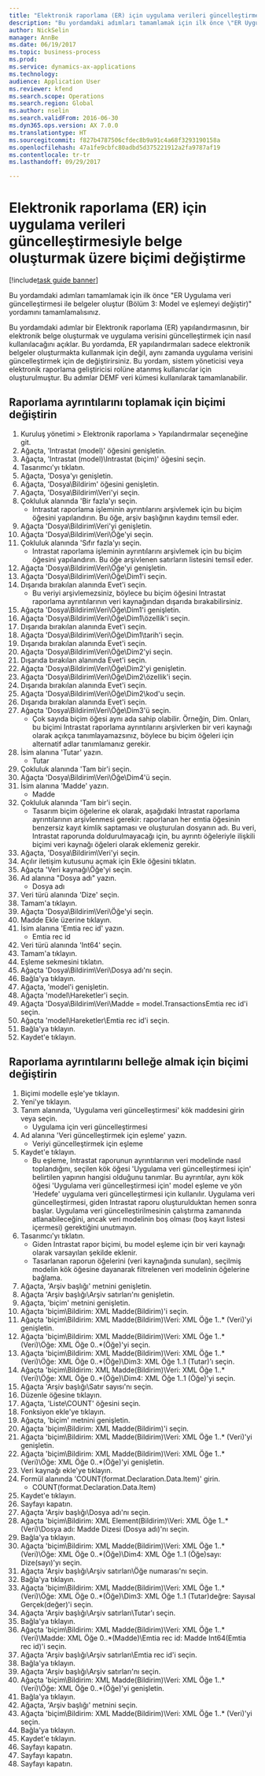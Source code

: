```yaml
--- 
title: "Elektronik raporlama (ER) için uygulama verileri güncelleştirmesiyle belge oluşturmak üzere biçimi değiştirme"
description: "Bu yordamdaki adımları tamamlamak için ilk önce \"ER Uygulama veri güncelleştirmesi ile belgeler oluştur (Bölüm 3 - Model ve eşlemeyi değiştir)\" yordamını tamamlamalısınız."
author: NickSelin
manager: AnnBe
ms.date: 06/19/2017
ms.topic: business-process
ms.prod: 
ms.service: dynamics-ax-applications
ms.technology: 
audience: Application User
ms.reviewer: kfend
ms.search.scope: Operations
ms.search.region: Global
ms.author: nselin
ms.search.validFrom: 2016-06-30
ms.dyn365.ops.version: AX 7.0.0
ms.translationtype: HT
ms.sourcegitcommit: f827b4787506cfdec8b9a91c4a68f3293190158a
ms.openlocfilehash: 47a1fe9cbfc80adbd5d375221912a2fa9787af19
ms.contentlocale: tr-tr
ms.lasthandoff: 09/29/2017

---
```

# <a name="modify-format-to-generate-documents-with-application-data-update-for-electronic-reporting-er"></a>Elektronik raporlama (ER) için uygulama verileri güncelleştirmesiyle belge oluşturmak üzere biçimi değiştirme

[!include[task guide banner](../../includes/task-guide-banner.md)]

Bu yordamdaki adımları tamamlamak için ilk önce "ER Uygulama veri güncelleştirmesi ile belgeler oluştur (Bölüm 3: Model ve eşlemeyi değiştir)" yordamını tamamlamalısınız.

Bu yordamdaki adımlar bir Elektronik raporlama (ER) yapılandırmasının, bir elektronik belge oluşturmak ve uygulama verisini güncelleştirmek için nasıl kullanılacağını açıklar. Bu yordamda, ER yapılandırmaları sadece elektronik belgeler oluşturmakta kullanmak için değil, aynı zamanda uygulama verisini güncelleştirmek için de değiştirirsiniz. Bu yordam, sistem yöneticisi veya elektronik raporlama geliştiricisi rolüne atanmış kullanıcılar için oluşturulmuştur. Bu adımlar DEMF veri kümesi kullanılarak tamamlanabilir.


## <a name="modify-format-to-collect-details-of-reporting"></a>Raporlama ayrıntılarını toplamak için biçimi değiştirin
1. Kuruluş yönetimi > Elektronik raporlama > Yapılandırmalar seçeneğine git.
2. Ağaçta, 'Intrastat (model)' öğesini genişletin.
3. Ağaçta, 'Intrastat (model)\Intrastat (biçim)' öğesini seçin.
4. Tasarımcı'yı tıklatın.
5. Ağaçta, 'Dosya'yı genişletin.
6. Ağaçta, 'Dosya\Bildirim' öğesini genişletin.
7. Ağaçta, 'Dosya\Bildirim\Veri'yi seçin.
8. Çokluluk alanında 'Bir fazla'yı seçin.
    * Intrastat raporlama işleminin ayrıntılarını arşivlemek için bu biçim öğesini yapılandırın. Bu öğe, arşiv başlığının kaydını temsil eder.  
9. Ağaçta 'Dosya\Bildirim\Veri'yi genişletin.
10. Ağaçta 'Dosya\Bildirim\Veri\Öğe'yi seçin.
11. Çokluluk alanında 'Sıfır fazla'yı seçin.
    * Intrastat raporlama işleminin ayrıntılarını arşivlemek için bu biçim öğesini yapılandırın. Bu öğe arşivlenen satırların listesini temsil eder.  
12. Ağaçta 'Dosya\Bildirim\Veri\Öğe'yi genişletin.
13. Ağaçta 'Dosya\Bildirim\Veri\Öğe\Dim1'i seçin.
14. Dışarıda bırakılan alanında Evet'i seçin.
    * Bu veriyi arşivlemezsiniz, böylece bu biçim öğesini Intrastat raporlama ayrıntılarının veri kaynağından dışarıda bırakabilirsiniz.  
15. Ağaçta 'Dosya\Bildirim\Veri\Öğe\Dim1'i genişletin.
16. Ağaçta 'Dosya\Bildirim\Veri\Öğe\Dim1\özellik'i seçin.
17. Dışarıda bırakılan alanında Evet'i seçin.
18. Ağaçta 'Dosya\Bildirim\Veri\Öğe\Dim1\tarih'i seçin.
19. Dışarıda bırakılan alanında Evet'i seçin.
20. Ağaçta 'Dosya\Bildirim\Veri\Öğe\Dim2'yi seçin.
21. Dışarıda bırakılan alanında Evet'i seçin.
22. Ağaçta 'Dosya\Bildirim\Veri\Öğe\Dim2'yi genişletin.
23. Ağaçta 'Dosya\Bildirim\Veri\Öğe\Dim2\özellik'i seçin.
24. Dışarıda bırakılan alanında Evet'i seçin.
25. Ağaçta 'Dosya\Bildirim\Veri\Öğe\Dim2\kod'u seçin.
26. Dışarıda bırakılan alanında Evet'i seçin.
27. Ağaçta 'Dosya\Bildirim\Veri\Öğe\Dim3'ü seçin.
    * Çok sayıda biçim öğesi aynı ada sahip olabilir. Örneğin, Dim. Onları, bu biçimi Intrastat raporlama ayrıntılarını arşivlerken bir veri kaynağı olarak açıkça tanımlayamazsınız, böylece bu biçim öğeleri için alternatif adlar tanımlamanız gerekir.   
28. İsim alanına 'Tutar' yazın.
    * Tutar  
29. Çokluluk alanında 'Tam bir'i seçin.
30. Ağaçta 'Dosya\Bildirim\Veri\Öğe\Dim4'ü seçin.
31. İsim alanına 'Madde' yazın.
    * Madde  
32. Çokluluk alanında 'Tam bir'i seçin.
    * Tasarım biçim öğelerine ek olarak, aşağıdaki Intrastat raporlama ayrıntılarının arşivlenmesi gerekir: raporlanan her emtia öğesinin benzersiz kayıt kimlik saptaması ve oluşturulan dosyanın adı. Bu veri, Intrastat raporunda doldurulmayacağı için, bu ayrıntı öğeleriyle ilişkili biçimi veri kaynağı öğeleri olarak eklemeniz gerekir.  
33. Ağaçta, 'Dosya\Bildirim\Veri'yi seçin.
34. Açılır iletişim kutusunu açmak için Ekle öğesini tıklatın.
35. Ağaçta 'Veri kaynağı\Öğe'yi seçin.
36. Ad alanına "Dosya adı" yazın.
    * Dosya adı  
37. Veri türü alanında 'Dize' seçin.
38. Tamam'a tıklayın.
39. Ağaçta 'Dosya\Bildirim\Veri\Öğe'yi seçin.
40. Madde Ekle üzerine tıklayın.
41. İsim alanına 'Emtia rec id' yazın.
    * Emtia rec id  
42. Veri türü alanında 'Int64' seçin.
43. Tamam'a tıklayın.
44. Eşleme sekmesini tıklatın.
45. Ağaçta 'Dosya\Bildirim\Veri\Dosya adı'nı seçin.
46. Bağla'ya tıklayın.
47. Ağaçta, 'model'i genişletin.
48. Ağaçta 'model\Hareketler'i seçin.
49. Ağaçta 'Dosya\Bildirim\Veri\Madde = model.TransactionsEmtia rec id'i seçin.
50. Ağaçta 'model\Hareketler\Emtia rec id'i seçin.
51. Bağla'ya tıklayın.
52. Kaydet'e tıklayın.

## <a name="modify-format-to-memorize-details-of-reporting"></a>Raporlama ayrıntılarını belleğe almak için biçimi değiştirin
1. Biçimi modelle eşle'ye tıklayın.
2. Yeni'ye tıklayın.
3. Tanım alanında, 'Uygulama veri güncelleştirmesi' kök maddesini girin veya seçin.
    * Uygulama için veri güncelleştirmesi  
4. Ad alanına 'Veri güncelleştirmek için eşleme' yazın.
    * Veriyi güncelleştirmek için eşleme  
5. Kaydet'e tıklayın.
    * Bu eşleme, Intrastat raporunun ayrıntılarının veri modelinde nasıl toplandığını, seçilen kök öğesi 'Uygulama veri güncelleştirmesi için' belirtilen yapının hangisi olduğunu tanımlar. Bu ayrıntılar, aynı kök öğesi 'Uygulama veri güncelleştirmesi için' model eşleme ve yön 'Hedefe' uygulama veri güncelleştirmesi için kullanılır. Uygulama veri güncelleştirmesi, giden Intrastat raporu oluşturulduktan hemen sonra başlar. Uygulama veri güncelleştirilmesinin çalıştırma zamanında atlanabileceğini, ancak veri modelinin boş olması (boş kayıt listesi içermesi) gerektiğini unutmayın.   
6. Tasarımcı'yı tıklatın.
    * Giden Intrastat rapor biçimi, bu model eşleme için bir veri kaynağı olarak varsayılan şekilde eklenir.  
    * Tasarlanan raporun öğelerini (veri kaynağında sunulan), seçilmiş modelin kök öğesine dayanarak filtrelenen veri modelinin öğelerine bağlama.  
7. Ağaçta, 'Arşiv başlığı' metnini genişletin.
8. Ağaçta 'Arşiv başlığı\Arşiv satırları'nı genişletin.
9. Ağaçta, 'biçim' metnini genişletin.
10. Ağaçta 'biçim\Bildirim: XML Madde(Bildirim)'i seçin.
11. Ağaçta 'biçim\Bildirim: XML Madde(Bildirim)\Veri: XML Öğe 1..* (Veri)'yi genişletin.
12. Ağaçta 'biçim\Bildirim: XML Madde(Bildirim)\Veri: XML Öğe 1..* (Veri)\Öğe: XML Öğe 0..*(Öğe)'yi seçin.
13. Ağaçta 'biçim\Bildirim: XML Madde(Bildirim)\Veri: XML Öğe 1..* (Veri)\Öğe: XML Öğe 0..*(Öğe)\Dim3: XML Öğe 1..1 (Tutar)'ı seçin.
14. Ağaçta 'biçim\Bildirim: XML Madde(Bildirim)\Veri: XML Öğe 1..* (Veri)\Öğe: XML Öğe 0..*(Öğe)\Dim4: XML Öğe 1..1 (Öğe)'yi seçin.
15. Ağaçta 'Arşiv başlığı\Satır sayısı'nı seçin.
16. Düzenle öğesine tıklayın.
17. Ağaçta, 'Liste\COUNT' öğesini seçin.
18. Fonksiyon ekle'ye tıklayın.
19. Ağaçta, 'biçim' metnini genişletin.
20. Ağaçta 'biçim\Bildirim: XML Madde(Bildirim)'i seçin.
21. Ağaçta 'biçim\Bildirim: XML Madde(Bildirim)\Veri: XML Öğe 1..* (Veri)'yi genişletin.
22. Ağaçta 'biçim\Bildirim: XML Madde(Bildirim)\Veri: XML Öğe 1..* (Veri)\Öğe: XML Öğe 0..*(Öğe)'yi genişletin.
23. Veri kaynağı ekle'ye tıklayın.
24. Formül alanında 'COUNT(format.Declaration.Data.Item)' girin.
    * COUNT(format.Declaration.Data.Item)  
25. Kaydet'e tıklayın.
26. Sayfayı kapatın.
27. Ağaçta 'Arşiv başlığı\Dosya adı'nı seçin.
28. Ağaçta 'biçim\Bildirim: XML Element(Bildirim)\Veri: XML Öğe 1..* (Veri)\Dosya adı: Madde Dizesi (Dosya adı)'nı seçin.
29. Bağla'ya tıklayın.
30. Ağaçta 'biçim\Bildirim: XML Madde(Bildirim)\Veri: XML Öğe 1..* (Veri)\Öğe: XML Öğe 0..*(Öğe)\Dim4: XML Öğe 1..1 (Öğe)sayı: Dize(sayı)'yı seçin.
31. Ağaçta 'Arşiv başlığı\Arşiv satırları\Öğe numarası'nı seçin.
32. Bağla'ya tıklayın.
33. Ağaçta 'biçim\Bildirim: XML Madde(Bildirim)\Veri: XML Öğe 1..* (Veri)\Öğe: XML Öğe 0..*(Öğe)\Dim3: XML Öğe 1..1 (Tutar)değre: Sayısal Gerçek(değer)'i seçin.
34. Ağaçta 'Arşiv başlığı\Arşiv satırları\Tutar'ı seçin.
35. Bağla'ya tıklayın.
36. Ağaçta 'biçim\Bildirim: XML Madde(Bildirim)\Veri: XML Öğe 1..* (Veri)\Madde: XML Öğe 0..*(Madde)\Emtia rec id: Madde Int64(Emtia rec id)'i seçin.
37. Ağaçta 'Arşiv başlığı\Arşiv satırları\Emtia rec id'i seçin.
38. Bağla'ya tıklayın.
39. Ağaçta 'Arşiv başlığı\Arşiv satırları'nı seçin.
40. Ağaçta 'biçim\Bildirim: XML Madde(Bildirim)\Veri: XML Öğe 1..* (Veri)\Öğe: XML Öğe 0..*(Öğe)'yi genişletin.
41. Bağla'ya tıklayın.
42. Ağaçta, 'Arşiv başlığı' metnini seçin.
43. Ağaçta 'biçim\Bildirim: XML Madde(Bildirim)\Veri: XML Öğe 1..* (Veri)'yi seçin.
44. Bağla'ya tıklayın.
45. Kaydet'e tıklayın.
46. Sayfayı kapatın.
47. Sayfayı kapatın.
48. Sayfayı kapatın.



